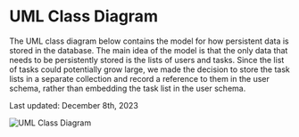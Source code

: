 # UML Class Diagram

The UML class diagram below contains the model for how persistent data is stored in the database.
The main idea of the model is that the only data that needs to be persistently stored is the lists
of users and tasks. Since the list of tasks could potentially grow large, we made the decision to
store the task lists in a separate collection and record a reference to them in the user schema,
rather than embedding the task list in the user schema.

Last updated: December 8th, 2023

![UML Class Diagram]([https://github.com/NipunDas/Taskinator-Project/blob/main/docs/Project_Diagram.png](https://github.com/NipunDas/Taskinator-Project/blob/main/docs/images/Project_Diagram.png)https://github.com/NipunDas/Taskinator-Project/blob/main/docs/images/Project_Diagram.png?raw=true)
